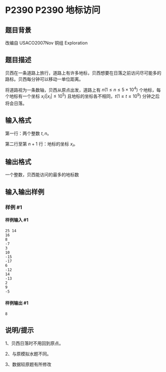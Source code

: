 # P2390 P2390 地标访问

## 题目背景

改编自 USACO2007Nov 铜组 Exploration


## 题目描述

贝西在一条道路上旅行，道路上有许多地标，贝西想要在日落之前访问尽可能多的路标。贝西每分钟可以移动一单位距离。

将道路视为一条数轴，贝西从原点出发，道路上有 $n(1 \le n \le 5\times 10^4)$ 个地标，每个地标有一个坐标 $x_i(|x_i| \le 10^5)$ 且地标的坐标各不相同，$t(1 \le t \le 10^9)$ 分钟之后将会日落。

## 输入格式

第一行：两个整数 $t,n$。

第二行至第 $n+1$ 行：地标的坐标 $x_i$。

## 输出格式

一个整数，贝西能访问的最多的地标数


## 输入输出样例

### 样例 #1

#### 样例输入 #1

```
25 14
16
8
-7
3
10
-15
-17
6
-12
14
-13
2
9
-5
```

#### 样例输出 #1

```
8
```

## 说明/提示

1、贝西日落时不用回到原点。

2、与原模拟水题不同。

3、数据较原题有所修改

